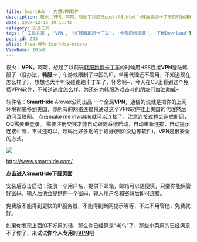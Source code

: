 ```yaml
---
title: SmartHde - 免费VPN软件
description: 夜火：VPN，呵呵，想起了以前玩post/48.html">韩服跑跑卡丁车的时候用HSS连接VPN登陆韩服了（没办法，韩服卡丁车游戏限制了中国的IP，单用代理还不管用，不知道现在怎么样了），想想也大半年没碰跑跑卡丁车了，怀念啊~，今天在CB上看到这个免费VPN软件，不知道速度怎么样，为还在为韩服游戏奋斗的朋友们加油助威~post/Free-VPN-SmartHde-Arovax.html">
date: 2007-12-16 10:15:42
category: 安全工具
tags: ['工具共享', 'VPN', 'HF韩服跑跑卡丁车', '免费网络资源', '下载Download']
post_id: 293
alias: Free-VPN-SmartHde-Arovax
ViewNums: 10148
---
```


夜火：**VPN**，呵呵，想起了以前玩[韩服跑跑卡丁车](/blog/48a)的时候用HSS连接**VPN**登陆韩服了（没办法，**韩服**卡丁车游戏限制了中国的IP，单用代理还不管用，不知道现在怎么样了），想想也大半年没碰跑跑卡丁车了，怀念啊~，今天在CB上看到这个免费VPN软件，不知道速度怎么样，为还在为韩服游戏奋斗的朋友们加油助威~

软件名：**SmartHide** Arovax公司出品
一个全局**VPN**，通俗的说就是把你的上网环境彻底移到美国，你所有的网络连接将通过这个VPN软件挂上美国的代理然后访问互联网。
点击make me invisible就可以连接了，注意连接过程会造成断网，QQ需要重登录。
需要注册交钱才能自动跟随系统启动，自动重新连接，自动提示连接中断，不过还可以，起码比好多别的手段好(例如没边等软件)，VPN是很安全的方式。

![](http://www.cnbeta.com/upimg/071215/ugmbbc_124632.jpg)

<http://www.smarthide.com/>

**[点击进入SmartHde下载页面](download.asp?id=30)**

安装后双击启动：注册一个用户名，提供下邮箱，邮箱可以随便填，只要你能保管好密码，输入后他会提供你一个密码，输入用户名和密码后即可连接。

免费版不能得到更快的IP服务器，不能得到断网提示等等，不过不用管他，免费就好。

如果你发现上面的不好用的话，那么你已经算是“老鸟”了，那些小菜用的已经满足不了你了，来试试**你个人专用**的[**VPN**](http://vpn.15897.com)吧

